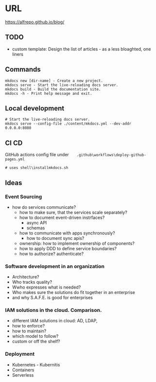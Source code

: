 # URL

https://alfrepo.github.io/blog/

## TODO

- custom template: Design the list of articles - as a less bloaghted, one liners

## Commands

``` shell
mkdocs new [dir-name] - Create a new project.
mkdocs serve - Start the live-reloading docs server.
mkdocs build - Build the documentation site.
mkdocs -h - Print help message and exit.
```

## Local development

``` shell
# Start the live-reloading docs server.
mkdocs serve --config-file ./content/mkdocs.yml --dev-addr 0.0.0.0:8080

```

## CI CD

GitHub actions config file under ``   .github\workflows\deploy-github-pages.yml``

``` shell
# uses shell\installmkdocs.sh

```

## Ideas

### Event Sourcing

- how do services communicate?
  - how to make sure, that the services scale separately?
  - how to document event-driven instrfaces?
    - async API
    - schemas
  - how to communicate with apps synchronously?
    - how to document sync apis?
  - ownership: how to implement ownership of components?
  - how to apply DDD to define service boundaries?
  - how to authorize? authenticate?

### Software development in an organization

- Architecture?
- Who tracks quality?
- Wwho expresses what is needed?
- Who makes sure the solutions do fit together in an enterprise
- and why S.A.F.E. is good for enterprises

### IAM solutions in the cloud. Comparison.

- different IAM solutions in cloud: AD, LDAP, 
- how to enforce?
- how to maintain?
- which model to follow?
- custom or off the shelf?

### Deployment

- Kubernetes - Kubernitis
- Containers
- Serverless


